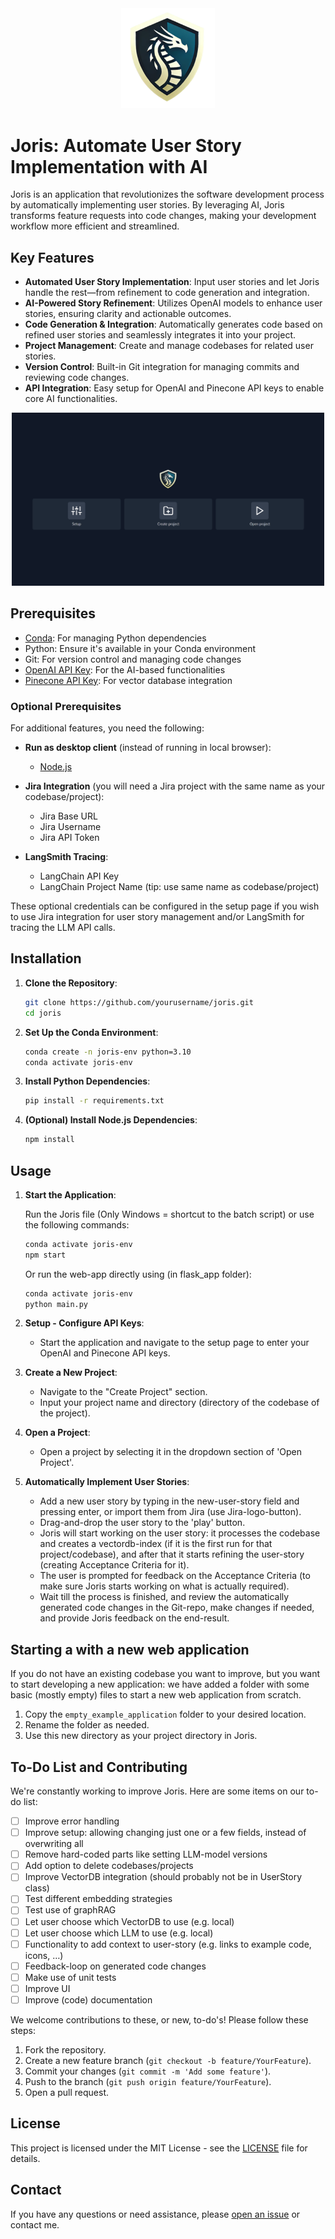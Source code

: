 <div align="center">
  <img src="flask_app/static/img/logo.png" alt="Joris Logo" width="150">
</div>

# Joris: Automate User Story Implementation with AI

Joris is an application that revolutionizes the software development process by automatically implementing user stories. 
By leveraging AI, Joris transforms feature requests into code changes, making your development workflow more efficient and streamlined.

## Key Features

- **Automated User Story Implementation**: Input user stories and let Joris handle the rest—from refinement to code generation and integration.
- **AI-Powered Story Refinement**: Utilizes OpenAI models to enhance user stories, ensuring clarity and actionable outcomes.
- **Code Generation & Integration**: Automatically generates code based on refined user stories and seamlessly integrates it into your project.
- **Project Management**: Create and manage codebases for related user stories.
- **Version Control**: Built-in Git integration for managing commits and reviewing code changes.
- **API Integration**: Easy setup for OpenAI and Pinecone API keys to enable core AI functionalities.

<div align="center">
  <img src="flask_app/static/screenshot.png" alt="screenshot" width="500"/>
</div>

## Prerequisites

- [Conda](https://docs.conda.io/en/latest/miniconda.html): For managing Python dependencies
- Python: Ensure it's available in your Conda environment
- Git: For version control and managing code changes
- [OpenAI API Key](https://openai.com/): For the AI-based functionalities
- [Pinecone API Key](https://www.pinecone.io/): For vector database integration

### Optional Prerequisites

For additional features, you need the following:

- **Run as desktop client** (instead of running in local browser):
  - [Node.js](https://nodejs.org/)

- **Jira Integration** (you will need a Jira project with the same name as your codebase/project):
  - Jira Base URL
  - Jira Username
  - Jira API Token

- **LangSmith Tracing**:
  - LangChain API Key
  - LangChain Project Name (tip: use same name as codebase/project)

These optional credentials can be configured in the setup page if you wish to use Jira integration for user story management and/or LangSmith for tracing the LLM API calls.


## Installation

1. **Clone the Repository**:
   ```bash
   git clone https://github.com/yourusername/joris.git
   cd joris
   ```

2. **Set Up the Conda Environment**:
   ```bash
   conda create -n joris-env python=3.10
   conda activate joris-env
   ```

3. **Install Python Dependencies**:
   ```bash
   pip install -r requirements.txt
   ```

4. **(Optional) Install Node.js Dependencies**:
   ```bash
   npm install
   ```

## Usage

1. **Start the Application**:

   Run the Joris file (Only Windows = shortcut to the batch script) or use the following commands:
   ```bash
   conda activate joris-env
   npm start
   ```
   
   Or run the web-app directly using (in flask_app folder):
   ```bash
   conda activate joris-env
   python main.py
   ```

2. **Setup - Configure API Keys**:
   - Start the application and navigate to the setup page to enter your OpenAI and Pinecone API keys.

3. **Create a New Project**:
   - Navigate to the "Create Project" section.
   - Input your project name and directory (directory of the codebase of the project).

4. **Open a Project**:
   - Open a project by selecting it in the dropdown section of 'Open Project'.

5. **Automatically Implement User Stories**:
   - Add a new user story by typing in the new-user-story field and pressing enter, or import them from Jira (use Jira-logo-button).
   - Drag-and-drop the user story to the 'play' button.
   - Joris will start working on the user story: it processes the codebase and creates a vectordb-index (if it is the first run for that project/codebase), and after that it starts refining the user-story (creating Acceptance Criteria for it).
   - The user is prompted for feedback on the Acceptance Criteria (to make sure Joris starts working on what is actually required).
   - Wait till the process is finished, and review the automatically generated code changes in the Git-repo, make changes if needed, and provide Joris feedback on the end-result.


## Starting a with a new web application

If you do not have an existing codebase you want to improve, but you want to start developing a new application: we have added a folder with some basic (mostly empty) files to start a new web application from scratch.

1. Copy the `empty_example_application` folder to your desired location.
2. Rename the folder as needed.
3. Use this new directory as your project directory in Joris.


## To-Do List and Contributing

We're constantly working to improve Joris. Here are some items on our to-do list:

- [ ] Improve error handling
- [ ] Improve setup: allowing changing just one or a few fields, instead of overwriting all
- [ ] Remove hard-coded parts like setting LLM-model versions
- [ ] Add option to delete codebases/projects
- [ ] Improve VectorDB integration (should probably not be in UserStory class)
- [ ] Test different embedding strategies
- [ ] Test use of graphRAG
- [ ] Let user choose which VectorDB to use (e.g. local)
- [ ] Let user choose which LLM to use (e.g. local)
- [ ] Functionality to add context to user-story (e.g. links to example code, icons, …)
- [ ] Feedback-loop on generated code changes
- [ ] Make use of unit tests
- [ ] Improve UI
- [ ] Improve (code) documentation

We welcome contributions to these, or new, to-do's! Please follow these steps:

1. Fork the repository.
2. Create a new feature branch (`git checkout -b feature/YourFeature`).
3. Commit your changes (`git commit -m 'Add some feature'`).
4. Push to the branch (`git push origin feature/YourFeature`).
5. Open a pull request.

## License

This project is licensed under the MIT License - see the [LICENSE](LICENSE) file for details.

## Contact

If you have any questions or need assistance, please [open an issue](https://github.com/JLijbers/joris/issues) or contact me.
